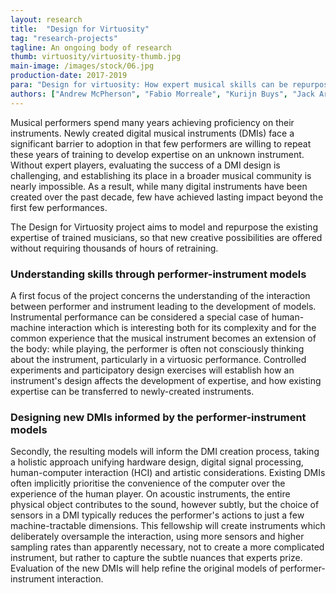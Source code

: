 ```yaml
---
layout: research
title:  "Design for Virtuosity"
tag: "research-projects"
tagline: An ongoing body of research
thumb: virtuosity/virtuosity-thumb.jpg
main-image: /images/stock/06.jpg
production-date: 2017-2019
para: "Design for virtuosity: How expert musical skills can be repurposed in the design of new instruments."
authors: ["Andrew McPherson", "Fabio Morreale", "Kurijn Buys", "Jack Armitage"]
---
```


Musical performers spend many years achieving proficiency on their instruments. Newly created digital musical instruments (DMIs) face a significant barrier to adoption in that few performers are willing to repeat these years of training to develop expertise on an unknown instrument. Without expert players, evaluating the success of a DMI design is challenging, and establishing its place in a broader musical community is nearly impossible. As a result, while many digital instruments have been created over the past decade, few have achieved lasting impact beyond the first few performances.

The Design for Virtuosity project aims to model and repurpose the existing expertise of trained musicians, so that new creative possibilities are offered without requiring thousands of hours of retraining.


### Understanding skills through performer-instrument models

A first focus of the project concerns the understanding of the interaction between performer and instrument leading to the development of models. Instrumental performance can be considered a special case of human-machine interaction which is interesting both for its complexity and for the common experience that the musical instrument becomes an extension of the body: while playing, the performer is often not consciously thinking about the instrument, particularly in a virtuosic performance. Controlled experiments and participatory design exercises will establish how an instrument's design affects the development of expertise, and how existing expertise can be transferred to newly-created instruments.

### Designing new DMIs informed by the performer-instrument models

Secondly, the resulting models will inform the DMI creation process, taking a holistic approach unifying hardware design, digital signal processing, human-computer interaction (HCI) and artistic considerations. Existing DMIs often implicitly prioritise the convenience of the computer over the experience of the human player. On acoustic instruments, the entire physical object contributes to the sound, however subtly, but the choice of sensors in a DMI typically reduces the performer's actions to just a few machine-tractable dimensions. This fellowship will create instruments which deliberately oversample the interaction, using more sensors and higher sampling rates than apparently necessary, not to create a more complicated instrument, but rather to capture the subtle nuances that experts prize. Evaluation of the new DMIs will help refine the original models of performer-instrument interaction.


<!---
{% include single-image.html fileName="stock/blog-4.jpg" caption="Detailed picture of something." %}

Existing new DMI focusses: 
-Accordingly, much of current DMI research focuses on designers playing their own instruments or creating engaging experiences for nonmusicians. 
-Attempts to repurpose skills have mostly fallen short, 
given that the musical skills rely on extremely detailed understanding of the instrument's reaction to a given gestural input.

While some musicians have mastered novel instruments through extended use (Tanaka, 2000; Palacio-Quintin, 2008; Cannon and Favilla, 2012), more commonly new DMIs are set aside after only a few performances. Jordà’s statement from 2004 still rings true: “Many new instruments are being invented. Too little striking music is being made with them.”

By building on existing training, a novel DMI can potentially gain rapid access to a large expert user community. In this process of “recycling virtuosity” (Tremblay and Schwarz, 2010), interaction techniques are reused from existing training, but the end products may be completely different. However, we currently lack a general solution for how to repurpose expert skills within the musical domain. The following sections examine two obstacles: first, the interaction between performer and instrument is only partially understood, and second, most current DMI design strategies implicitly prioritise the convenience of the machine over the experience of the human player, especially in handling the subtle details that experts prize.

Essl and O’Modhrain (2006) suggest three techniques for DMIs to connect with existing expertise: augmented instruments, simulation of traditional instruments, and designs that “reappropriate instrumental gestures” to control other sounds. 

(in (1.2)) Another approach to designing for experts is to repurpose existing skills. Cook (2001) proposes the principle: “copying an instrument is dumb; leveraging expert technique is smart,” though as Jordà and Mealla (2014) point out, it remains unclear how to do this. Certain intuitive approaches are known, for example preserving a sense of energy transfer (Cadoz et al., 2000) and building on everyday tangible interactions (Essl and O’Modhrain, 2006; Rocchesso et al., 2009), but these are not specific to particular instrumental training.

A musical instrument is a tool which converts the performer’s actions to sound. A DMI typically consists of a set of electronic sensors, a sound synthesis engine, and a mapping layer that relates action to sound. 
One problem with current mapping approaches can be seen by examining dimensionality and subtlety. DMI designers often focus on the number of independent dimensions the user can control even though there is little evidence to suggest that more dimensions produce a better instrument (Tanaka, 2000). 
On the other hand, subtle differences between apparently “identical” mappings make a huge difference to performers: a Stradivarius and a cheap student violin have the exact same dimensionality and a nominally identical mapping, yet only one is suitable for virtuoso performance.

Ultimately, any mapping is limited by the detail of the electronic sensors. On an acoustic instrument, the entire physical object contributes to the sound (however subtly) and interaction is possible with any part of the object, but DMIs typically contain a few active sensors inside an otherwise passive box (Poepel, 2011).
We propose to bring new subtlety to DMIs by deliberately oversampling the interaction, using more sensors and higher bandwidth than apparently necessary, then mapping this rich sensor space down to a tractable number of dimensions while focusing on the nuances that make the best instruments stand out.

-->
